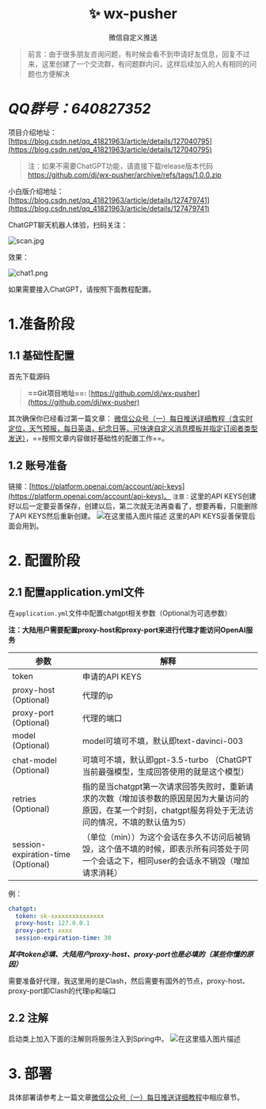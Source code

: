 <p align="center">
<h1 align="center">✨ wx-pusher</h1>
<div align="center">微信自定义推送</div>
</p>

> 前言：由于很多朋友咨询问题，有时候会看不到申请好友信息，回复不过来，这里创建了一个交流群，有问题群内问，这样后续加入的人有相同的问题也方便解决
# **_QQ群号：640827352_**

项目介绍地址：[https://blog.csdn.net/qq_41821963/article/details/127040795](https://blog.csdn.net/qq_41821963/article/details/127040795)
> 注：如果不需要ChatGPT功能，请直接下载release版本代码
> https://github.com/dj/wx-pusher/archive/refs/tags/1.0.0.zip

小白版介绍地址：[https://blog.csdn.net/qq_41821963/article/details/127479741](https://blog.csdn.net/qq_41821963/article/details/127479741)

ChatGPT聊天机器人体验，扫码关注：

![scan.jpg](http://alpacos.cn/images/scan.jpg)

效果：

![chat1.png](https://img-blog.csdnimg.cn/2fd967128d9d4292ab9b9f220893477e.png)

如果需要接入ChatGPT，请按照下面教程配置。
# 1.准备阶段
## 1.1 基础性配置
首先下载源码
> **==Git项目地址==:** [https://github.com/dj/wx-pusher](https://github.com/dj/wx-pusher)

其次确保你已经看过第一篇文章：
[微信公众号（一）每日推送详细教程（含实时定位，天气预报，每日英语，纪念日等，可快速自定义消息模板并指定订阅者类型发送）](https://blog.csdn.net/qq_41821963/article/details/127040795)，==按照文章内容做好基础性的配置工作==。

## 1.2 账号准备
链接：[https://platform.openai.com/account/api-keys](https://platform.openai.com/account/api-keys)。
`注意：`这里的API KEYS创建好以后一定要妥善保存，创建以后，第二次就无法再查看了，想要再看，只能删除了API KEYS然后重新创建。
![在这里插入图片描述](https://img-blog.csdnimg.cn/9fd9603fabba401f82a57f834a2ab6e4.png)
这里的API KEYS妥善保管后面会用到。
# 2. 配置阶段
## 2.1 配置application.yml文件
在`application.yml`文件中配置chatgpt相关参数（Optional为可选参数）

**注：大陆用户需要配置proxy-host和proxy-port来进行代理才能访问OpenAI服务**

| 参数                               | 解释                                                         |
| ---------------------------------- | ------------------------------------------------------------ |
| token                              | 申请的API KEYS                                               |
| proxy-host (Optional)              | 代理的ip                                                     |
| proxy-port (Optional)              | 代理的端口                                                   |
| model (Optional)                   | model可填可不填，默认即text-davinci-003                      |
| chat-model (Optional)              | 可填可不填，默认即gpt-3.5-turbo （ChatGPT当前最强模型，生成回答使用的就是这个模型） |
| retries (Optional)                 | 指的是当chatgpt第一次请求回答失败时，重新请求的次数（增加该参数的原因是因为大量访问的原因，在某一个时刻，chatgpt服务将处于无法访问的情况，不填的默认值为5） |
| session-expiration-time (Optional) | （单位（min））为这个会话在多久不访问后被销毁，这个值不填的时候，即表示所有问答处于同一个会话之下，相同user的会话永不销毁（增加请求消耗） |

例：

```yml
chatgpt:
  token: sk-xxxxxxxxxxxxxxx
  proxy-host: 127.0.0.1
  proxy-port: xxxx
  session-expiration-time: 30
```

**_其中token必填、大陆用户proxy-host、proxy-port也是必填的（某些你懂的原因）_**

需要准备好代理，我这里用的是Clash，然后需要有国外的节点，proxy-host、proxy-port即Clash的代理ip和端口

## 2.2 注解
启动类上加入下面的注解则将服务注入到Spring中。
![在这里插入图片描述](https://img-blog.csdnimg.cn/2723c69669244b5da07c0752b0585945.png)
# 3. 部署
具体部署请参考上一篇文章[微信公众号（一）每日推送详细教程](https://blog.csdn.net/qq_41821963/article/details/127040795)中相应章节。
